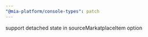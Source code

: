 ```yaml
---
"@mia-platform/console-types": patch
---
```


support detached state in sourceMarkatplaceItem option
